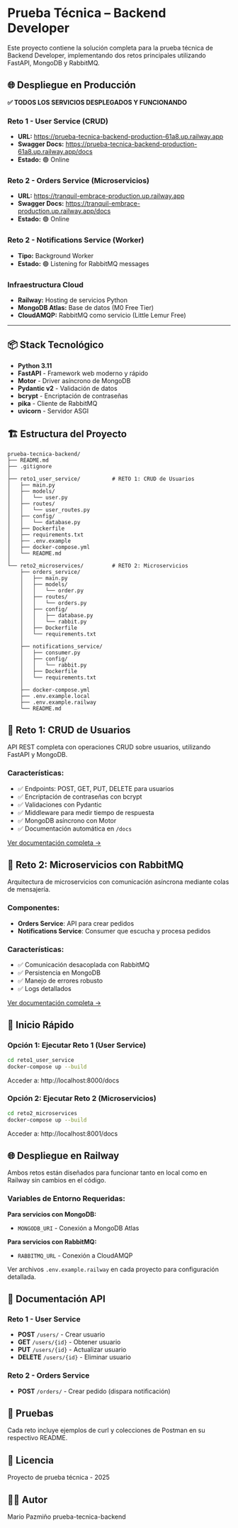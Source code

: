 # Prueba Técnica – Backend Developer

Este proyecto contiene la solución completa para la prueba técnica de Backend Developer, implementando dos retos principales utilizando FastAPI, MongoDB y RabbitMQ.

## 🌐 Despliegue en Producción

**✅ TODOS LOS SERVICIOS DESPLEGADOS Y FUNCIONANDO**

### Reto 1 - User Service (CRUD)
- **URL:** https://prueba-tecnica-backend-production-61a8.up.railway.app
- **Swagger Docs:** https://prueba-tecnica-backend-production-61a8.up.railway.app/docs
- **Estado:** 🟢 Online

### Reto 2 - Orders Service (Microservicios)
- **URL:** https://tranquil-embrace-production.up.railway.app
- **Swagger Docs:** https://tranquil-embrace-production.up.railway.app/docs
- **Estado:** 🟢 Online

### Reto 2 - Notifications Service (Worker)
- **Tipo:** Background Worker
- **Estado:** 🟢 Listening for RabbitMQ messages

### Infraestructura Cloud
- **Railway:** Hosting de servicios Python
- **MongoDB Atlas:** Base de datos (M0 Free Tier)
- **CloudAMQP:** RabbitMQ como servicio (Little Lemur Free)

---

## 📦 Stack Tecnológico

- **Python 3.11**
- **FastAPI** - Framework web moderno y rápido
- **Motor** - Driver asíncrono de MongoDB
- **Pydantic v2** - Validación de datos
- **bcrypt** - Encriptación de contraseñas
- **pika** - Cliente de RabbitMQ
- **uvicorn** - Servidor ASGI

## 🏗️ Estructura del Proyecto

```
prueba-tecnica-backend/
├── README.md
├── .gitignore
│
├── reto1_user_service/          # RETO 1: CRUD de Usuarios
│   ├── main.py
│   ├── models/
│   │   └── user.py
│   ├── routes/
│   │   └── user_routes.py
│   ├── config/
│   │   └── database.py
│   ├── Dockerfile
│   ├── requirements.txt
│   ├── .env.example
│   ├── docker-compose.yml
│   └── README.md
│
└── reto2_microservices/         # RETO 2: Microservicios
    ├── orders_service/
    │   ├── main.py
    │   ├── models/
    │   │   └── order.py
    │   ├── routes/
    │   │   └── orders.py
    │   ├── config/
    │   │   ├── database.py
    │   │   └── rabbit.py
    │   ├── Dockerfile
    │   └── requirements.txt
    │
    ├── notifications_service/
    │   ├── consumer.py
    │   ├── config/
    │   │   └── rabbit.py
    │   ├── Dockerfile
    │   └── requirements.txt
    │
    ├── docker-compose.yml
    ├── .env.example.local
    ├── .env.example.railway
    └── README.md
```

## 🎯 Reto 1: CRUD de Usuarios

API REST completa con operaciones CRUD sobre usuarios, utilizando FastAPI y MongoDB.

### Características:
- ✅ Endpoints: POST, GET, PUT, DELETE para usuarios
- ✅ Encriptación de contraseñas con bcrypt
- ✅ Validaciones con Pydantic
- ✅ Middleware para medir tiempo de respuesta
- ✅ MongoDB asíncrono con Motor
- ✅ Documentación automática en `/docs`

[Ver documentación completa →](./reto1_user_service/README.md)

## 🎯 Reto 2: Microservicios con RabbitMQ

Arquitectura de microservicios con comunicación asíncrona mediante colas de mensajería.

### Componentes:
- **Orders Service**: API para crear pedidos
- **Notifications Service**: Consumer que escucha y procesa pedidos

### Características:
- ✅ Comunicación desacoplada con RabbitMQ
- ✅ Persistencia en MongoDB
- ✅ Manejo de errores robusto
- ✅ Logs detallados

[Ver documentación completa →](./reto2_microservices/README.md)

## 🚀 Inicio Rápido

### Opción 1: Ejecutar Reto 1 (User Service)

```bash
cd reto1_user_service
docker-compose up --build
```

Acceder a: http://localhost:8000/docs

### Opción 2: Ejecutar Reto 2 (Microservicios)

```bash
cd reto2_microservices
docker-compose up --build
```

Acceder a: http://localhost:8001/docs

## 🌐 Despliegue en Railway

Ambos retos están diseñados para funcionar tanto en local como en Railway sin cambios en el código.

### Variables de Entorno Requeridas:

**Para servicios con MongoDB:**
- `MONGODB_URI` - Conexión a MongoDB Atlas

**Para servicios con RabbitMQ:**
- `RABBITMQ_URL` - Conexión a CloudAMQP

Ver archivos `.env.example.railway` en cada proyecto para configuración detallada.

## 📝 Documentación API

### Reto 1 - User Service
- **POST** `/users/` - Crear usuario
- **GET** `/users/{id}` - Obtener usuario
- **PUT** `/users/{id}` - Actualizar usuario
- **DELETE** `/users/{id}` - Eliminar usuario

### Reto 2 - Orders Service
- **POST** `/orders/` - Crear pedido (dispara notificación)

## 🧪 Pruebas

Cada reto incluye ejemplos de curl y colecciones de Postman en su respectivo README.

## 📄 Licencia

Proyecto de prueba técnica - 2025

## 👨‍💻 Autor

Mario Pazmiño
prueba-tecnica-backend
